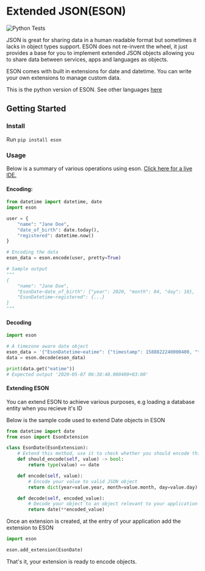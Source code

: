# Extended JSON(ESON)

![Python Tests](https://github.com/Billcountry/eson/workflows/Python%20Tests/badge.svg?branch=master)

JSON is great for sharing data in a human readable format but sometimes it lacks in object types support.
ESON does not re-invent the wheel, it just provides a base for you to implement extended JSON objects allowing you to
share data between services, apps and languages as objects.

ESON comes with built in extensions for date and datetime. You can write your own extensions to manage
custom data.

This is the python version of ESON. See other languages [here](https://github.com/Billcountry/eson#languages)

## Getting Started

### Install
Run `pip install eson`

### Usage
Below is a summary of various operations using eson. 
<a href="https://repl.it/@Billcountry/eson-python" target="_blank">Click here for a live IDE.</a>

#### Encoding:
```python
from datetime import datetime, date
import eson

user = {
    "name": "Jane Doe",
    "date_of_birth": date.today(),
    "registered": datetime.now()
}

# Encoding the data
eson_data = eson.encode(user, pretty=True)

# Sample output
"""
{
    "name": "Jane Doe",
    "EsonDate~date_of_birth": {"year": 2020, "month": 04, "day": 10},
    "EsonDatetime~registered": {...}
}
"""
```

#### Decoding
```python
import eson

# A timezone aware date object
eson_data = '{"EsonDatetime~eatime": {"timestamp": 1588822240000400, "timezone": {"offset": 10800, "name": "EAT"}}}'
data = eson.decode(eson_data)

print(data.get("eatime"))
# Expected output '2020-05-07 06:30:40.000400+03:00'
```

#### Extending ESON
You can extend ESON to achieve various purposes, e.g loading a database entity when you recieve it's ID

Below is the sample code used to extend Date objects in ESON
```python
from datetime import date
from eson import EsonExtension

class EsonDate(EsonExtension):
    # Extend this method, use it to check whether you should encode this value
    def should_encode(self, value) -> bool:
        return type(value) == date

    def encode(self, value):
        # Encode your value to valid JSON object
        return dict(year=value.year, month=value.month, day=value.day)

    def decode(self, encoded_value):
        # Decode your object to an object relevant to your application
        return date(**encoded_value)
```

Once an extension is created, at the entry of your application add the extension to ESON
```python
import eson

eson.add_extension(EsonDate)
```

That's it, your extension is ready to encode objects.
